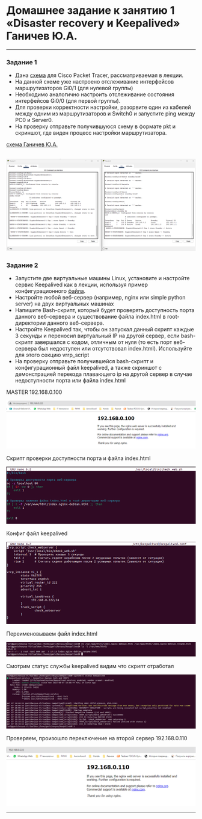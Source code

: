 # Домашнее задание к занятию 1 «Disaster recovery и Keepalived» Ганичев Ю.А.

------


### Задание 1
- Дана [схема](../../../netology_home/sflt-homeworks/1/hsrp_advanced.pkt) для Cisco Packet Tracer, рассматриваемая в лекции.
- На данной схеме уже настроено отслеживание интерфейсов маршрутизаторов Gi0/1 (для нулевой группы)
- Необходимо аналогично настроить отслеживание состояния интерфейсов Gi0/0 (для первой группы).
- Для проверки корректности настройки, разорвите один из кабелей между одним из маршрутизаторов и Switch0 и запустите ping между PC0 и Server0.
- На проверку отправьте получившуюся схему в формате pkt и скриншот, где виден процесс настройки маршрутизатора.

[схема Ганичев Ю.А.](https://github.com/s2nt/netology_home_works/blob/main/sflt/files/zadanie1.pkt)

![Alt текст](https://github.com/s2nt/netology_home_works/blob/main/sflt/screenshots/1/%D0%A1%D0%BD%D0%B8%D0%BC%D0%BE%D0%BA%20%D1%8D%D0%BA%D1%80%D0%B0%D0%BD%D0%B0%202023-08-07%20165110.png)
------


### Задание 2
- Запустите две виртуальные машины Linux, установите и настройте сервис Keepalived как в лекции, используя пример конфигурационного [файла](../../../netology_home/sflt-homeworks/1/keepalived-simple.conf).
- Настройте любой веб-сервер (например, nginx или simple python server) на двух виртуальных машинах
- Напишите Bash-скрипт, который будет проверять доступность порта данного веб-сервера и существование файла index.html в root-директории данного веб-сервера.
- Настройте Keepalived так, чтобы он запускал данный скрипт каждые 3 секунды и переносил виртуальный IP на другой сервер, если bash-скрипт завершался с кодом, отличным от нуля (то есть порт веб-сервера был недоступен или отсутствовал index.html). Используйте для этого секцию vrrp_script
- На проверку отправьте получившейся bash-скрипт и конфигурационный файл keepalived, а также скриншот с демонстрацией переезда плавающего ip на другой сервер в случае недоступности порта или файла index.html

MASTER 192.168.0.100

![Alt текст](https://github.com/s2nt/netology_home_works/blob/main/sflt/screenshots/1/%D0%A1%D0%BD%D0%B8%D0%BC%D0%BE%D0%BA%20%D1%8D%D0%BA%D1%80%D0%B0%D0%BD%D0%B0%202023-08-07%20190926.png)

Скрипт проверки доступности порта и файла index.html

![Alt текст](https://github.com/s2nt/netology_home_works/blob/main/sflt/screenshots/1/%D0%A1%D0%BD%D0%B8%D0%BC%D0%BE%D0%BA%20%D1%8D%D0%BA%D1%80%D0%B0%D0%BD%D0%B0%202023-08-07%20191422.png)

Конфиг файл keepalived

![Alt текст](https://github.com/s2nt/netology_home_works/blob/main/sflt/screenshots/1/%D0%A1%D0%BD%D0%B8%D0%BC%D0%BE%D0%BA%20%D1%8D%D0%BA%D1%80%D0%B0%D0%BD%D0%B0%202023-08-07%20191445.png)

Переименовываем файл index.html

![Alt текст](https://github.com/s2nt/netology_home_works/blob/main/sflt/screenshots/1/%D0%A1%D0%BD%D0%B8%D0%BC%D0%BE%D0%BA%20%D1%8D%D0%BA%D1%80%D0%B0%D0%BD%D0%B0%202023-08-07%20191116.png)

Смотрим статус службы keepalived видим что скрипт отработал

![Alt текст](https://github.com/s2nt/netology_home_works/blob/main/sflt/screenshots/1/%D0%A1%D0%BD%D0%B8%D0%BC%D0%BE%D0%BA%20%D1%8D%D0%BA%D1%80%D0%B0%D0%BD%D0%B0%202023-08-07%20191346.png)

Проверяем, произошло переключение на второй сервер 192.168.0.110

![Alt текст](https://github.com/s2nt/netology_home_works/blob/main/sflt/screenshots/1/%D0%A1%D0%BD%D0%B8%D0%BC%D0%BE%D0%BA%20%D1%8D%D0%BA%D1%80%D0%B0%D0%BD%D0%B0%202023-08-07%20191403.png)

------
